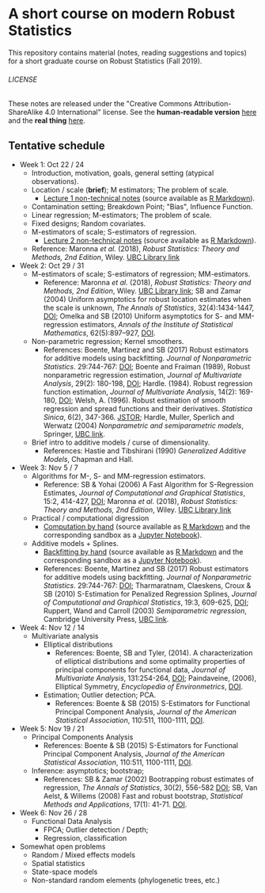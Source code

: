 # A short course on modern Robust Statistics

This repository contains material (notes, reading suggestions and topics) for a short
graduate course on Robust Statistics (Fall 2019).


###### LICENSE
These notes are released under the
"Creative Commons Attribution-ShareAlike 4.0 International" license.
See the **human-readable version** [here](https://creativecommons.org/licenses/by-sa/4.0/)
and the **real thing** [here](https://creativecommons.org/licenses/by-sa/4.0/legalcode).

## Tentative schedule

- Week 1: Oct 22 / 24
    - Introduction, motivation, goals, general setting (atypical observations).
    - Location / scale (**brief**); M estimators; The problem of scale.
        - [Lecture 1 non-technical notes](Lecture1.md) (source available as
            [R Markdown](Lecture1.Rmd)).
    - Contamination setting; Breakdown Point; "Bias", Influence Function.
    - Linear regression; M-estimators; The problem of scale.
    - Fixed designs;  Random covariates.  
    - M-estimators of scale; S-estimators of regression.
        - [Lecture 2 non-technical notes](Lecture2.md) (source available as
            [R Markdown](Lecture2.Rmd)).
    - Reference: Maronna *et al.* (2018), *Robust Statistics: Theory and Methods, 2nd Edition*, Wiley. [UBC Library link](http://tinyurl.com/wyfryxa)
- Week 2: Oct 29 / 31
    - M-estimators of scale; S-estimators of regression; MM-estimators.
        - Reference: Maronna *et al.* (2018), *Robust Statistics: Theory and Methods, 2nd Edition*, Wiley. [UBC Library link](http://tinyurl.com/wyfryxa);
        SB and Zamar (2004) Uniform asymptotics for robust location estimates when the scale is unknown,
        *The Annals of Statistics*, 32(4):1434-1447, [DOI](https://doi.org/10.1214/009053604000000544);
        Omelka and SB (2010) Uniform asymptotics for S- and MM-regression estimators, *Annals of the Institute of Statistical Mathematics*, 62(5):897–927, [DOI](https://doi.org/10.1007/s10463-008-0189-x).
    - Non-parametric regression;  Kernel smoothers.
        - References: Boente, Martinez and SB (2017) Robust estimators for
          additive models using backfitting. *Journal of Nonparametric
          Statistics*. 29:744-767:
          [DOI](https://doi.org/10.1080/10485252.2017.1369077);
          Boente and Fraiman (1989), Robust nonparametric regression estimation,
          *Journal of Multivariate Analysis*, 29(2): 180-198,
          [DOI](https://doi.org/10.1016/0047-259X(89)90023-7);
         Hardle.  (1984). Robust regression function estimation, *Journal of Multivariate
         Analysis*,  14(2): 169-180, [DOI](
         https://doi.org/10.1016/0047-259X(84)90003-4);
         Welsh, A. (1996). Robust estimation of smooth regression and spread functions and their derivatives. *Statistica Sinica*, 6(2), 347-366. [JSTOR](https://www.jstor.org/stable/24306020);
         Hardle, Muller, Sperlich and Werwatz (2004) *Nonparametric and semiparametric models*, Springer, [UBC link](http://tinyurl.com/rn7z29x).
    - Brief intro to additive models / curse of dimensionality.
        - References: Hastie and Tibshirani (1990) *Generalized Additive Models*, Chapman and Hall.
- Week 3: Nov 5 / 7
    - Algorithms for M-, S- and MM-regression estimators.
        - Reference: SB & Yohai (2006) A Fast Algorithm for S-Regression Estimates, *Journal of
          Computational and Graphical Statistics*, 15:2, 414-427, [DOI](https://doi.org/10.1198/106186006X113629);
          Maronna *et al.* (2018), *Robust Statistics: Theory and Methods, 2nd Edition*, Wiley. [UBC Library link](http://tinyurl.com/wyfryxa)
    - Practical / computational digression
        - [Computation by hand](Simple_examples.md) (source available as
        [R Markdown](Simple_examples.Rmd) and the corresponding sandbox as a
        [Jupyter Notebook](Simple_examples.ipynb)).
    - Additive models  + Splines.
        - [Backfitting by hand](Example-backfitting.md) (source available as
        [R Markdown](Example-backfitting.Rmd) and the corresponding sandbox as a
        [Jupyter Notebook](Example-backfitting.ipynb)).
        - References: Boente, Martinez and SB (2017) Robust estimators for
          additive models using backfitting. *Journal of Nonparametric
          Statistics*. 29:744-767:
          [DOI](https://doi.org/10.1080/10485252.2017.1369077);
           Tharmaratnam, Claeskens, Croux & SB (2010) S-Estimation for Penalized Regression Splines, *Journal of Computational and Graphical Statistics*, 19:3, 609-625, [DOI](https://doi.org/10.1198/jcgs.2010.08149);
           Ruppert, Wand and Carroll (2003) *Semiparametric regression*, Cambridge University Press, [UBC link](http://tinyurl.com/qtdua46).
- Week 4: Nov 12 / 14
    - Multivariate analysis
         - Elliptical distributions
            - References: Boente, SB and Tyler,  (2014). A characterization of elliptical distributions and some optimality properties of principal components for functional data,  *Journal of Multivariate Analysis*, 131:254-264, [DOI](https://doi.org/10.1016/j.jmva.2014.07.006);
            Paindaveine, (2006), Elliptical Symmetry, *Encyclopedia of Environmetrics*,
            [DOI](https://doi.org/10.1002/9780470057339.vnn081).
         - Estimation; Outlier detection; PCA.
            - References: Boente & SB (2015) S-Estimators for Functional Principal Component Analysis, *Journal of the American Statistical Association*, 110:511, 1100-1111, [DOI](https://doi.org/10.1080/01621459.2014.946991).
- Week 5: Nov 19 / 21
     - Principal Components Analysis
        - References: Boente & SB (2015) S-Estimators for Functional Principal Component Analysis, *Journal of the American Statistical Association*, 110:511, 1100-1111, [DOI](https://doi.org/10.1080/01621459.2014.946991).
    - Inference: asymptotics; bootstrap;
        - References: SB & Zamar (2002) Bootrapping robust estimates of regression,
        *The Annals of Statistics*, 30(2), 556-582 [DOI](https://doi.org/10.1214/aos/1021379865);
        SB, Van Aelst, & Willems (2008) Fast and robust bootstrap, *Statistical
        Methods and Applications*, 17(1): 41-71. [DOI](https://doi.org/10.1007/s10260-007-0048-6).
- Week 6: Nov 26 / 28
    - Functional Data Analysis
         - FPCA; Outlier detection / Depth;
        - Regression, classification
- Somewhat open problems
    - Random / Mixed effects models
    - Spatial statistics
    - State-space models
    - Non-standard random elements (phylogenetic trees, etc.)
